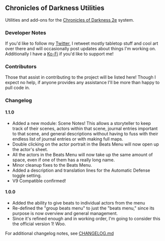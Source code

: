 ## Chronicles of Darkness Utilities
Utilities and add-ons for the [Chronicles of Darkness 2e](https://gitlab.com/MarlQ/mta) system.

### Developer Notes
If you'd like to follow my [Twitter](https://twitter.com/ThalissaRemnant), I retweet mostly tabletop stuff and cool art over there and will occasionally post updates about things I'm working on. Additionally I have a [Ko-Fi](https://ko-fi.com/thalissa) if you'd like to support me!

### Contributors
Those that assist in contributing to the project will be listed here! Though I expect no help, if anyone provides any assistance I'll be more than happy to pull code in.

### Changelog
#### 1.1.0
* Added a new module: Scene Notes! This allows a storyteller to keep track of their scenes, actors within that scene, journal entries important to that scene, and general descriptions without having to fuss with their endless list of journal entries or with making full maps.
* Double clicking on the actor portrait in the Beats Menu will now open up the actor's sheet.
* All the actors in the Beats Menu will now take up the same amount of space, even if one of them has a really long name.
* Minor cleanup fixes to the Beats Menu.
* Added a description and translation lines for the Automatic Defense toggle setting.
* V9 Compatible confirmed!

#### 1.0.0
* Added the ability to give beats to individual actors from the menu
* Re-defined the "group beats menu" to just the "beats menu," since its purpose is now overview and general management.
* Since it's refined enough and in working order, I'm going to consider this the official version 1! Woo.

For additional changelog notes, see [CHANGELOG.md](https://github.com/thalissa/cofdutils/blob/main/CHANGELOG.md)
